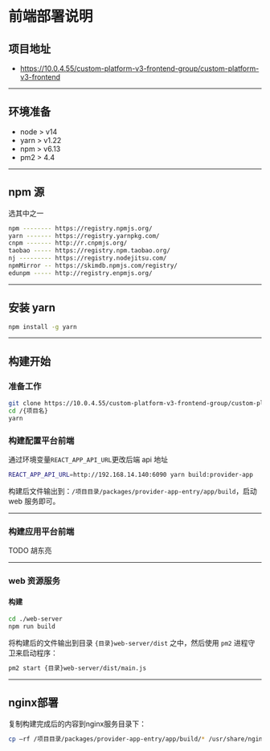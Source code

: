 # 前端部署说明

## 项目地址

- https://10.0.4.55/custom-platform-v3-frontend-group/custom-platform-v3-frontend

---

## 环境准备

- node > v14
- yarn > v1.22
- npm > v6.13
- pm2 > 4.4

---

## npm 源

选其中之一

```bash
npm -------- https://registry.npmjs.org/
yarn ------- https://registry.yarnpkg.com/
cnpm ------- http://r.cnpmjs.org/
taobao ----- https://registry.npm.taobao.org/
nj --------- https://registry.nodejitsu.com/
npmMirror -- https://skimdb.npmjs.com/registry/
edunpm ----- http://registry.enpmjs.org/
```

---

## 安装 yarn

```bash
npm install -g yarn
```

---

## 构建开始

### 准备工作

```bash
git clone https://10.0.4.55/custom-platform-v3-frontend-group/custom-platform-v3-frontend {项目名}
cd /{项目名}
yarn
```

### 构建配置平台前端

通过环境变量`REACT_APP_API_URL`更改后端 api 地址

```bash
REACT_APP_API_URL=http://192.168.14.140:6090 yarn build:provider-app
```

构建后文件输出到：`/项目目录/packages/provider-app-entry/app/build`，启动 web 服务即可。

---

### 构建应用平台前端

TODO 胡东亮

---

### web 资源服务

#### 构建

```bash
cd ./web-server
npm run build
```

将构建后的文件输出到目录 `{目录}web-server/dist` 之中，然后使用 `pm2` 进程守卫来启动程序：

```bash
pm2 start {目录}web-server/dist/main.js
```

---

## nginx部署

复制构建完成后的内容到nginx服务目录下：

```bash
cp –rf /项目目录/packages/provider-app-entry/app/build/* /usr/share/nginx/prodiver-app/
```
